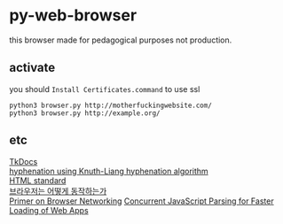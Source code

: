 # py-web-browser

this browser made for pedagogical purposes not production.

## activate

you should `Install Certificates.command` to use ssl

`python3 browser.py http://motherfuckingwebsite.com/`  
`python3 browser.py http://example.org/`

## etc

[TkDocs](https://tkdocs.com/index.html)  
[hyphenation using Knuth-Liang hyphenation algorithm](https://tug.org/docs/liang/liang-thesis.pdf)  
[HTML standard](https://html.spec.whatwg.org/multipage/)  
[브라우저는 어떻게 동작하는가](https://d2.naver.com/helloworld/59361%20)  
[Primer on Browser Networking](https://hpbn.co/primer-on-browser-networking/)
[Concurrent JavaScript Parsing for Faster Loading of Web Apps](https://dl.acm.org/doi/pdf/10.1145/3004281)
